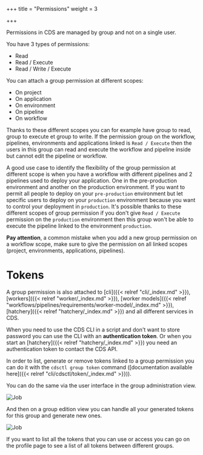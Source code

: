 +++
title = "Permissions"
weight = 3

+++

Permissions in CDS are managed by group and not on a single user.

You have 3 types of permissions:

+ Read
+ Read / Execute
+ Read / Write / Execute

You can attach a group permission at different scopes:

+ On project
+ On application
+ On environment
+ On pipeline
+ On workflow

Thanks to these different scopes you can for example have group to read, group to execute et group to write. If the permission group on the workflow, pipelines, environments and applications linked is `Read / Execute` then the users in this group can read and execute the workflow and pipeline inside but cannot edit the pipeline or workflow.

A good use case to identify the flexibility of the group permission at different scope is when you have a workflow with different pipelines and 2 pipelines used to deploy your application. One in the pre-production environment and another on the production environment. If you want to permit  all people to deploy on your `pre-production` environment but let specific users to deploy on your `production` environment because you want to control your deployment in `production`. It's possible thanks to these different scopes of group permission if you don't give `Read / Execute` permission on the `production` environment then this group won't be able to execute the pipeline linked to the environment `production`.

**Pay attention**, a common mistake when you add a new group permission on a workflow scope, make sure to give the permission on all linked scopes (project, environments, applications, pipelines).


# Tokens

A group permission is also attached to [cli]({{< relref "cli/_index.md" >}}), [workers]({{< relref "worker/_index.md" >}}), [worker models]({{< relref "workflows/pipelines/requirements/worker-model/_index.md" >}}), [hatchery]({{< relref "hatchery/_index.md" >}}) and all different services in CDS.

When you need to use the CDS CLI in a script and don't want to store password you can use the CLI with an **authentication token**. Or when you start an [hatchery]({{< relref "hatchery/_index.md" >}}) you need an authentication token to contact the CDS API.

In order to list, generate or remove tokens linked to a group permission you can do it with the `cdsctl group token` command ([documentation available here]({{< relref "cli/cdsctl/token/_index.md" >}})).

You can do the same via the user interface in the group administration view.

![Job](/images/groups_menu.png)

And then on a group edition view you can handle all your generated tokens for this group and generate new ones.

![Job](/images/group_view.png)

If you want to list all the tokens that you can use or access you can go on the profile page to see a list of all tokens between different groups.
